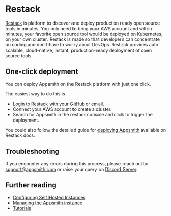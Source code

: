 # Restack

 [Restack](https://www.restack.io) is platform to discover and deploy production ready open source tools in minutes.
 You only need to bring your AWS account and within minutes, your favorite open source tool would be deployed on Kubernetes, on your own cluster.
 Restack is made so that developers can concentrate on coding and don’t have to worry about DevOps. 
 Restack provides auto scalable, cloud-native, instant, production-ready deployment of open source tools.

 ## One-click deployment

 You can deploy Appsmith on the Restack platform with just one click.

 The easiest way to do this is

 * [Login to Restack](https://restack.io/login) with your GitHub or email.
 * Connect your AWS account to create a cluster. 
 * Search for Appsmith in the restack console and click to trigger the deployment. 

You could also follow the detailed guide for [deploying Appsmith](https://www.restack.io/docs/deploy-appsmith-on-kubernetes) available on Restack docs.

## Troubleshooting

If you encounter any errors during this process, please reach out to [support@appsmith.com](mailto:support@appsmith.com) or raise your query on [Discord Server](https://discord.com/invite/rBTTVJp).

## Further reading

* [Configuring Self Hosted Instances](../instance-configuration/#configuring-docker-installations)
* [Managing the Appsmith instance](../instance-management/)
* [Tutorials](../../../learning-and-resources/tutorials/)
